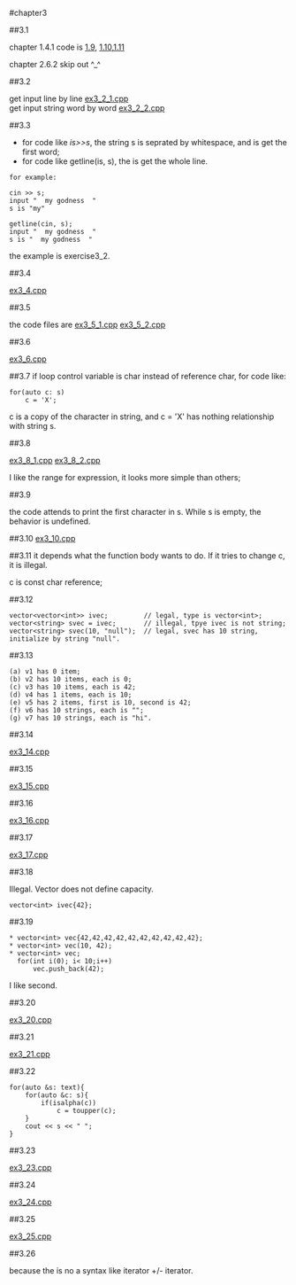 #chapter3


##3.1

chapter 1.4.1 code is [1.9](https://github.com/suisuihan/cpp-primer/blob/master/chapter3/ex3_1_1.9.cpp),
[1.10](https://github.com/suisuihan/cpp-primer/blob/master/chapter3/ex3_1_1.10.cpp),[1.11](https://github.com/suisuihan/cpp-primer/blob/master/chapter3/ex3_1_1.11.cpp)

chapter 2.6.2 skip out  ^_^

##3.2

get input line by line [ex3_2_1.cpp](https://github.com/suisuihan/cpp-primer/blob/master/chapter3/ex3_2_1.cpp)  
get input string word by word [ex3_2_2.cpp](https://github.com/suisuihan/cpp-primer/blob/master/chapter3/ex3_2_2.cpp)

##3.3

* for code like *is>>s*, the string s is seprated by whitespace, and is get the first word;
* for code like getline(is, s), the is get the whole line.
~~~
for example:

cin >> s;
input "  my godness  "
s is "my"

getline(cin, s);
input "  my godness  "
s is "  my godness  "
~~~
the example is exercise3_2.

##3.4

[ex3_4.cpp](https://github.com/suisuihan/cpp-primer/blob/master/chapter3/ex3_4.cpp)

##3.5

the code files are
[ex3_5_1.cpp](https://github.com/suisuihan/cpp-primer/blob/master/chapter3/ex3_5_1.cpp)
[ex3_5_2.cpp](https://github.com/suisuihan/cpp-primer/blob/master/chapter3/ex3_5_2.cpp)

##3.6

[ex3_6.cpp](https://github.com/suisuihan/cpp-primer/blob/master/chapter3/ex3_6.cpp)

##3.7
if loop control variable is char instead of reference char, for code like:

```
for(auto c: s)
    c = 'X';
```

c is a copy of the character in string, and c = 'X' has nothing relationship with string s.

##3.8

[ex3_8_1.cpp](https://github.com/suisuihan/cpp-primer/blob/master/chapter3/ex3_8_1.cpp)
[ex3_8_2.cpp](https://github.com/suisuihan/cpp-primer/blob/master/chapter3/ex3_8_2.cpp)

I like the range for expression, it looks more simple than others;

##3.9

the code attends to print the first character in s. While s is empty, the behavior is undefined.

##3.10
[ex3_10.cpp](https://github.com/suisuihan/cpp-primer/blob/master/chapter3/ex3_10.cpp)

##3.11
it depends what the function body wants to do. If it tries to change c, it is illegal.

c is const char reference;

##3.12

~~~
vector<vector<int>> ivec;         // legal, type is vector<int>;
vector<string> svec = ivec;       // illegal, tpye ivec is not string;
vector<string> svec(10, "null");  // legal, svec has 10 string, initialize by string "null". 
~~~

##3.13

~~~
(a) v1 has 0 item;
(b) v2 has 10 items, each is 0;
(c) v3 has 10 items, each is 42;
(d) v4 has 1 items, each is 10;
(e) v5 has 2 items, first is 10, second is 42;
(f) v6 has 10 strings, each is "";
(g) v7 has 10 strings, each is "hi".
~~~

##3.14

[ex3_14.cpp](https://github.com/suisuihan/cpp-primer/blob/master/chapter3/ex3_14.cpp)

##3.15

[ex3_15.cpp](https://github.com/suisuihan/cpp-primer/blob/master/chapter3/ex3_15.cpp)

##3.16

[ex3_16.cpp](https://github.com/suisuihan/cpp-primer/blob/master/chapter3/ex3_16.cpp)

##3.17

[ex3_17.cpp](https://github.com/suisuihan/cpp-primer/blob/master/chapter3/ex3_17.cpp)

##3.18

Illegal. Vector does not define capacity.
~~~
vector<int> ivec{42};
~~~

##3.19

~~~
* vector<int> vec{42,42,42,42,42,42,42,42,42,42};
* vector<int> vec(10, 42);
* vector<int> vec;
  for(int i(0); i< 10;i++)
      vec.push_back(42);
~~~
I like second.

##3.20

[ex3_20.cpp](https://github.com/suisuihan/cpp-primer/blob/master/chapter3/ex3_20.cpp)


##3.21

[ex3_21.cpp](https://github.com/suisuihan/cpp-primer/blob/master/chapter3/ex3_21.cpp)

##3.22

~~~
for(auto &s: text){
    for(auto &c: s){
        if(isalpha(c))
            c = toupper(c);
    }
    cout << s << " ";
}
~~~

##3.23

[ex3_23.cpp](https://github.com/suisuihan/cpp-primer/blob/master/chapter3/ex3_23.cpp)


##3.24


[ex3_24.cpp](https://github.com/suisuihan/cpp-primer/blob/master/chapter3/ex3_24.cpp)

##3.25

[ex3_25.cpp](https://github.com/suisuihan/cpp-primer/blob/master/chapter3/ex3_25.cpp)


##3.26

because the is no a syntax like iterator +/- iterator.















